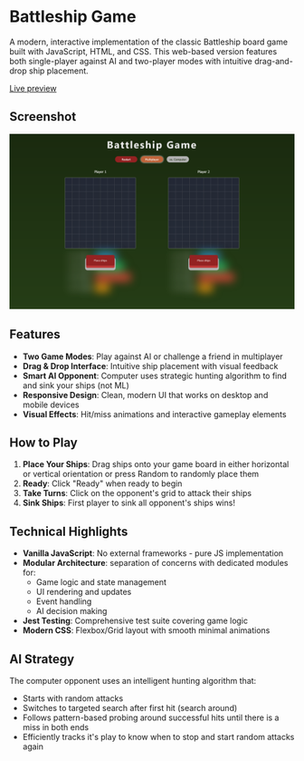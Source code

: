 # Battleship Game

A modern, interactive implementation of the classic Battleship board game built with JavaScript, HTML, and CSS. This web-based version features both single-player against AI and two-player modes with intuitive drag-and-drop ship placement.

[Live preview](https://zakinotabi.github.io/battleship/)

## Screenshot

<div align="center">
    <img src="./doc/screenshots/Document 2025-09-16.png" alt="Logo" width="auto" height="auto">
</div>

## Features

- **Two Game Modes**: Play against AI or challenge a friend in multiplayer
- **Drag & Drop Interface**: Intuitive ship placement with visual feedback
- **Smart AI Opponent**: Computer uses strategic hunting algorithm to find and sink your ships (not ML)
- **Responsive Design**: Clean, modern UI that works on desktop and mobile devices
- **Visual Effects**: Hit/miss animations and interactive gameplay elements

## How to Play

1. **Place Your Ships**: Drag ships onto your game board in either horizontal or vertical orientation or press Random to randomly place them
2. **Ready**: Click "Ready" when ready to begin
3. **Take Turns**: Click on the opponent's grid to attack their ships
4. **Sink Ships**: First player to sink all opponent's ships wins!

## Technical Highlights

- **Vanilla JavaScript**: No external frameworks - pure JS implementation
- **Modular Architecture**: separation of concerns with dedicated modules for:
  - Game logic and state management
  - UI rendering and updates
  - Event handling
  - AI decision making
- **Jest Testing**: Comprehensive test suite covering game logic
- **Modern CSS**: Flexbox/Grid layout with smooth minimal animations

## AI Strategy

The computer opponent uses an intelligent hunting algorithm that:

- Starts with random attacks
- Switches to targeted search after first hit (search around)
- Follows pattern-based probing around successful hits until there is a miss in both ends
- Efficiently tracks it's play to know when to stop and start random attacks again
